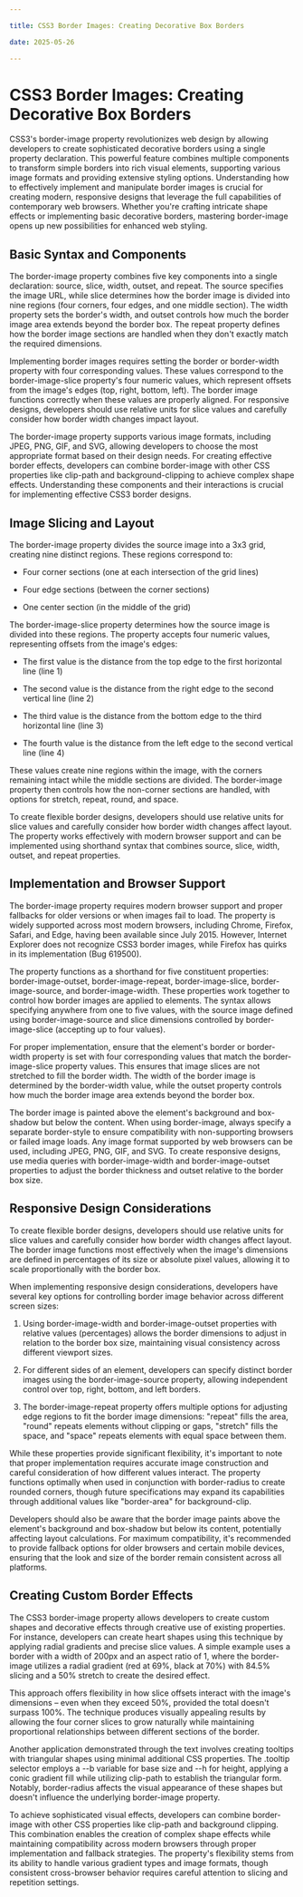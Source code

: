 ```yaml
---

title: CSS3 Border Images: Creating Decorative Box Borders

date: 2025-05-26

---
```



# CSS3 Border Images: Creating Decorative Box Borders

CSS3's border-image property revolutionizes web design by allowing developers to create sophisticated decorative borders using a single property declaration. This powerful feature combines multiple components to transform simple borders into rich visual elements, supporting various image formats and providing extensive styling options. Understanding how to effectively implement and manipulate border images is crucial for creating modern, responsive designs that leverage the full capabilities of contemporary web browsers. Whether you're crafting intricate shape effects or implementing basic decorative borders, mastering border-image opens up new possibilities for enhanced web styling.


## Basic Syntax and Components

The border-image property combines five key components into a single declaration: source, slice, width, outset, and repeat. The source specifies the image URL, while slice determines how the border image is divided into nine regions (four corners, four edges, and one middle section). The width property sets the border's width, and outset controls how much the border image area extends beyond the border box. The repeat property defines how the border image sections are handled when they don't exactly match the required dimensions.

Implementing border images requires setting the border or border-width property with four corresponding values. These values correspond to the border-image-slice property's four numeric values, which represent offsets from the image's edges (top, right, bottom, left). The border image functions correctly when these values are properly aligned. For responsive designs, developers should use relative units for slice values and carefully consider how border width changes impact layout.

The border-image property supports various image formats, including JPEG, PNG, GIF, and SVG, allowing developers to choose the most appropriate format based on their design needs. For creating effective border effects, developers can combine border-image with other CSS properties like clip-path and background-clipping to achieve complex shape effects. Understanding these components and their interactions is crucial for implementing effective CSS3 border designs.


## Image Slicing and Layout

The border-image property divides the source image into a 3x3 grid, creating nine distinct regions. These regions correspond to:

- Four corner sections (one at each intersection of the grid lines)

- Four edge sections (between the corner sections)

- One center section (in the middle of the grid)

The border-image-slice property determines how the source image is divided into these regions. The property accepts four numeric values, representing offsets from the image's edges:

- The first value is the distance from the top edge to the first horizontal line (line 1)

- The second value is the distance from the right edge to the second vertical line (line 2)

- The third value is the distance from the bottom edge to the third horizontal line (line 3)

- The fourth value is the distance from the left edge to the second vertical line (line 4)

These values create nine regions within the image, with the corners remaining intact while the middle sections are divided. The border-image property then controls how the non-corner sections are handled, with options for stretch, repeat, round, and space.

To create flexible border designs, developers should use relative units for slice values and carefully consider how border width changes affect layout. The property works effectively with modern browser support and can be implemented using shorthand syntax that combines source, slice, width, outset, and repeat properties.


## Implementation and Browser Support

The border-image property requires modern browser support and proper fallbacks for older versions or when images fail to load. The property is widely supported across most modern browsers, including Chrome, Firefox, Safari, and Edge, having been available since July 2015. However, Internet Explorer does not recognize CSS3 border images, while Firefox has quirks in its implementation (Bug 619500).

The property functions as a shorthand for five constituent properties: border-image-outset, border-image-repeat, border-image-slice, border-image-source, and border-image-width. These properties work together to control how border images are applied to elements. The syntax allows specifying anywhere from one to five values, with the source image defined using border-image-source and slice dimensions controlled by border-image-slice (accepting up to four values).

For proper implementation, ensure that the element's border or border-width property is set with four corresponding values that match the border-image-slice property values. This ensures that image slices are not stretched to fill the border width. The width of the border image is determined by the border-width value, while the outset property controls how much the border image area extends beyond the border box.

The border image is painted above the element's background and box-shadow but below the content. When using border-image, always specify a separate border-style to ensure compatibility with non-supporting browsers or failed image loads. Any image format supported by web browsers can be used, including JPEG, PNG, GIF, and SVG. To create responsive designs, use media queries with border-image-width and border-image-outset properties to adjust the border thickness and outset relative to the border box size.


## Responsive Design Considerations

To create flexible border designs, developers should use relative units for slice values and carefully consider how border width changes affect layout. The border image functions most effectively when the image's dimensions are defined in percentages of its size or absolute pixel values, allowing it to scale proportionally with the border box.

When implementing responsive design considerations, developers have several key options for controlling border image behavior across different screen sizes:

1. Using border-image-width and border-image-outset properties with relative values (percentages) allows the border dimensions to adjust in relation to the border box size, maintaining visual consistency across different viewport sizes.

2. For different sides of an element, developers can specify distinct border images using the border-image-source property, allowing independent control over top, right, bottom, and left borders.

3. The border-image-repeat property offers multiple options for adjusting edge regions to fit the border image dimensions: "repeat" fills the area, "round" repeats elements without clipping or gaps, "stretch" fills the space, and "space" repeats elements with equal space between them.

While these properties provide significant flexibility, it's important to note that proper implementation requires accurate image construction and careful consideration of how different values interact. The property functions optimally when used in conjunction with border-radius to create rounded corners, though future specifications may expand its capabilities through additional values like "border-area" for background-clip.

Developers should also be aware that the border image paints above the element's background and box-shadow but below its content, potentially affecting layout calculations. For maximum compatibility, it's recommended to provide fallback options for older browsers and certain mobile devices, ensuring that the look and size of the border remain consistent across all platforms.


## Creating Custom Border Effects

The CSS3 border-image property allows developers to create custom shapes and decorative effects through creative use of existing properties. For instance, developers can create heart shapes using this technique by applying radial gradients and precise slice values. A simple example uses a border with a width of 200px and an aspect ratio of 1, where the border-image utilizes a radial gradient (red at 69%, black at 70%) with 84.5% slicing and a 50% stretch to create the desired effect.

This approach offers flexibility in how slice offsets interact with the image's dimensions – even when they exceed 50%, provided the total doesn't surpass 100%. The technique produces visually appealing results by allowing the four corner slices to grow naturally while maintaining proportional relationships between different sections of the border.

Another application demonstrated through the text involves creating tooltips with triangular shapes using minimal additional CSS properties. The .tooltip selector employs a --b variable for base size and --h for height, applying a conic gradient fill while utilizing clip-path to establish the triangular form. Notably, border-radius affects the visual appearance of these shapes but doesn't influence the underlying border-image property.

To achieve sophisticated visual effects, developers can combine border-image with other CSS properties like clip-path and background clipping. This combination enables the creation of complex shape effects while maintaining compatibility across modern browsers through proper implementation and fallback strategies. The property's flexibility stems from its ability to handle various gradient types and image formats, though consistent cross-browser behavior requires careful attention to slicing and repetition settings.

